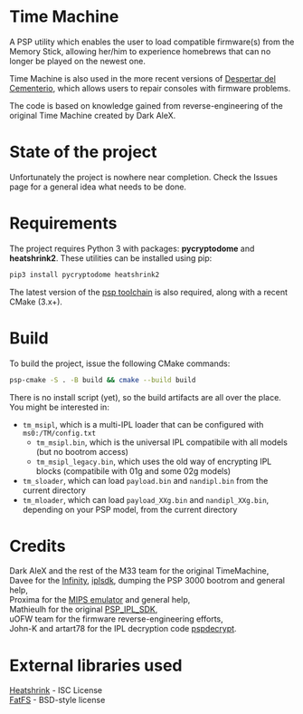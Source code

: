 # Time Machine

A PSP utility which enables the user to load compatible firmware(s) from the Memory Stick, allowing her/him to experience homebrews that can no longer be played on the newest one.

Time Machine is also used in the more recent versions of [Despertar del Cementerio](https://github.com/mathieulh/Despertar-Del-Cementerio), which allows users to repair consoles with firmware problems.

The code is based on knowledge gained from reverse-engineering of the original Time Machine created by Dark AleX.

# State of the project

Unfortunately the project is nowhere near completion. Check the Issues page for a general idea what needs to be done.

# Requirements

The project requires Python 3 with packages: **pycryptodome** and **heatshrink2**. These utilities can be installed using pip:
```bash
pip3 install pycryptodome heatshrink2
```
The latest version of the [psp toolchain](https://github.com/pspdev/psptoolchain) is also required, along with a recent CMake (3.x+).

# Build

To build the project, issue the following CMake commands:
```bash
psp-cmake -S . -B build && cmake --build build
```

There is no install script (yet), so the build artifacts are all over the place. You might be interested in:
* `tm_msipl`, which is a multi-IPL loader that can be configured with `ms0:/TM/config.txt`
  * `tm_msipl.bin`, which is the universal IPL compatibile with all models (but no bootrom access)
  * `tm_msipl_legacy.bin`, which uses the old way of encrypting IPL blocks (compatibile with 01g and some 02g models)
* `tm_sloader`, which can load `payload.bin` and `nandipl.bin` from the current directory
* `tm_mloader`, which can load `payload_XXg.bin` and `nandipl_XXg.bin`, depending on your PSP model, from the current directory

# Credits

Dark AleX and the rest of the M33 team for the original TimeMachine,  
Davee for the [Infinity](https://github.com/DaveeFTW/Infinity), [iplsdk](https://github.com/DaveeFTW/iplsdk), dumping the PSP 3000 bootrom and general help,  
Proxima for the [MIPS emulator](https://github.com/ProximaV/allegrexemu) and general help,  
Mathieulh for the original [PSP_IPL_SDK](https://github.com/mathieulh/PSP_IPL_SDK),  
uOFW team for the firmware reverse-engineering efforts,  
John-K and artart78 for the IPL decryption code [pspdecrypt](https://github.com/John-K/pspdecrypt).

# External libraries used
[Heatshrink](https://github.com/atomicobject/heatshrink) - ISC License  
[FatFS](http://elm-chan.org/fsw/ff/00index_e.html) - BSD-style license

